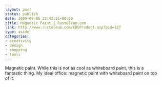```yaml
---
layout: post
status: publish
date: 2009-09-06 22:42:21+00:00
title: Magnetic Paint | RustOleum.com
link: http://www.rustoleum.com/CBGProduct.asp?pid=127
type: aside
categories:
- creativity
- design
- shopping
- tools
---
```


Magnetic paint. While this is not as cool as whiteboard paint, this is a fantastic thing. My ideal office: magnetic paint with whiteboard paint on top of it.
